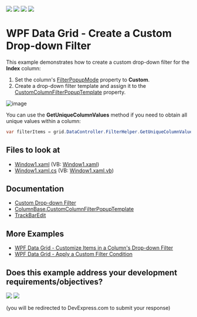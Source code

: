 <!-- default badges list -->
![](https://img.shields.io/endpoint?url=https://codecentral.devexpress.com/api/v1/VersionRange/128649172/24.2.1%2B)
[![](https://img.shields.io/badge/Open_in_DevExpress_Support_Center-FF7200?style=flat-square&logo=DevExpress&logoColor=white)](https://supportcenter.devexpress.com/ticket/details/E1616)
[![](https://img.shields.io/badge/📖_How_to_use_DevExpress_Examples-e9f6fc?style=flat-square)](https://docs.devexpress.com/GeneralInformation/403183)
[![](https://img.shields.io/badge/💬_Leave_Feedback-feecdd?style=flat-square)](#does-this-example-address-your-development-requirementsobjectives)
<!-- default badges end -->
# WPF Data Grid - Create a Custom Drop-down Filter

This example demonstrates how to create a custom drop-down filter for the **Index** column:

1. Set the column's [FilterPopupMode](https://docs.devexpress.com/WPF/DevExpress.Xpf.Grid.ColumnBase.FilterPopupMode) property to **Custom**.
2. Create a drop-down filter template and assign it to the [CustomColumnFilterPopupTemplate](https://docs.devexpress.com/WPF/DevExpress.Xpf.Grid.ColumnBase.CustomColumnFilterPopupTemplate) property.

![image](https://user-images.githubusercontent.com/65009440/174805719-a82cbb1a-db77-4678-8700-afd7df6fc49d.png)

You can use the **GetUniqueColumnValues** method if you need to obtain all unique values within a column:

```cs
var filterItems = grid.DataController.FilterHelper.GetUniqueColumnValues(columnInfo, -1, true, false, null);
```

<!-- default file list -->

## Files to look at

* [Window1.xaml](./CS/DXGrid_CustomFilterPopup/Window1.xaml) (VB: [Window1.xaml](./VB/DXGrid_CustomFilterPopup/Window1.xaml))
* [Window1.xaml.cs](./CS/DXGrid_CustomFilterPopup/Window1.xaml.cs) (VB: [Window1.xaml.vb](./VB/DXGrid_CustomFilterPopup/Window1.xaml.vb))

<!-- default file list end -->

## Documentation

* [Custom Drop-down Filter](https://docs.devexpress.com/WPF/120532/controls-and-libraries/data-grid/filtering-and-searching/filter-dropdown/custom-drop-down-filter)
* [ColumnBase.CustomColumnFilterPopupTemplate](https://docs.devexpress.com/WPF/DevExpress.Xpf.Grid.ColumnBase.CustomColumnFilterPopupTemplate)
* [TrackBarEdit](https://docs.devexpress.com/WPF/DevExpress.Xpf.Editors.TrackBarEdit)

## More Examples

* [WPF Data Grid - Customize Items in a Column's Drop-down Filter](https://github.com/DevExpress-Examples/how-to-customize-filter-items-within-a-columns-filter-dropdown-e1533)
* [WPF Data Grid - Apply a Custom Filter Condition](https://github.com/DevExpress-Examples/how-to-implement-custom-filtering-e1167)
<!-- feedback -->
## Does this example address your development requirements/objectives?

[<img src="https://www.devexpress.com/support/examples/i/yes-button.svg"/>](https://www.devexpress.com/support/examples/survey.xml?utm_source=github&utm_campaign=wpf-data-grid-create-custom-drop-down-filter&~~~was_helpful=yes) [<img src="https://www.devexpress.com/support/examples/i/no-button.svg"/>](https://www.devexpress.com/support/examples/survey.xml?utm_source=github&utm_campaign=wpf-data-grid-create-custom-drop-down-filter&~~~was_helpful=no)

(you will be redirected to DevExpress.com to submit your response)
<!-- feedback end -->
